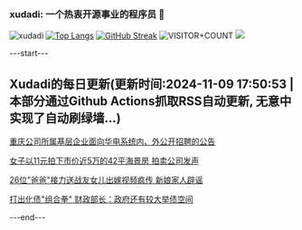 ### xudadi: 一个热衷开源事业的程序员 👋

![xudadi](https://github-readme-stats-git-masterorgs-github-readme-stats-team.vercel.app/api?username=xudadi)
[![Top Langs](https://github-readme-stats.vercel.app/api/top-langs/?username=xudadi)](https://github.com/anuraghazra/github-readme-stats)
[![GitHub Streak](https://streak-stats.demolab.com?user=xudadi&locale=zh_Hans)](https://git.io/streak-stats)
![VISITOR+COUNT](https://komarev.com/ghpvc/?username=xudadi&label=VISITOR+COUNT)
![](https://raw.githubusercontent.com/xudadi/xudadi/main/assets/github-contribution-grid-snake.svg)


---start---

## Xudadi的每日更新(更新时间:2024-11-09 17:50:53 | 本部分通过Github Actions抓取RSS自动更新, 无意中实现了自动刷绿墙...)

[重庆公司所属基层企业面向华电系统内、外公开招聘的公告](https://www.gongkaoleida.com/article/2187852)

[女子以11元拍下市价近5万的42平海景房 拍卖公司发声](https://m.163.com/news/article/JGGF0OGO051492T3.html)

[26位"爸爸"接力送战友女儿出嫁视频疯传 新娘家人辟谣](https://m.163.com/news/article/JGGC73DE0514TTN3.html)

[打出化债"组合拳" 财政部长：政府还有较大举债空间](https://m.163.com/news/article/JGG9M3K2051482MP.html)

---end---
